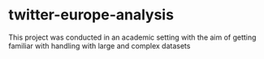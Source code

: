 # twitter-europe-analysis
This project was conducted in an academic setting with the aim of getting familiar with handling with large and complex datasets
